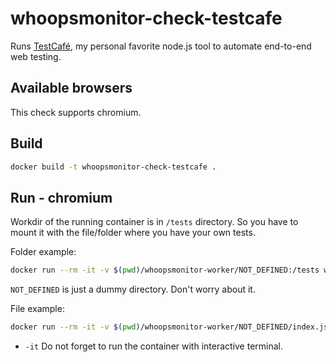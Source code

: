 # whoopsmonitor-check-testcafe

Runs [TestCafé](https://devexpress.github.io/testcafe/), my personal favorite node.js tool to automate end-to-end web testing.

## Available browsers

This check supports chromium.

## Build

```sh
docker build -t whoopsmonitor-check-testcafe .
```

## Run - chromium

Workdir of the running container is in `/tests` directory. So you have to mount it with the file/folder where you have your own tests.

Folder example:

```bash
docker run --rm -it -v $(pwd)/whoopsmonitor-worker/NOT_DEFINED:/tests whoopsmonitor-check-testcafe index.js
```

`NOT_DEFINED` is just a dummy directory. Don't worry about it.

File example:

```bash
docker run --rm -it -v $(pwd)/whoopsmonitor-worker/NOT_DEFINED/index.js:/tests/index.js whoopsmonitor-check-testcafe /tests/index.js
```

-   `-it` Do not forget to run the container with interactive terminal.
